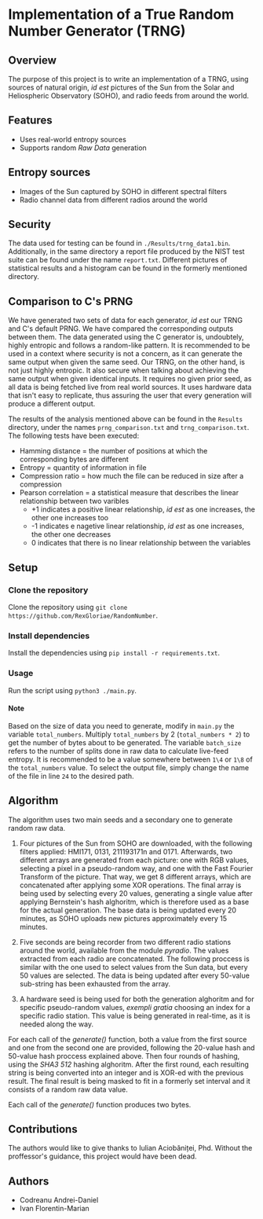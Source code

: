 # Implementation of a True Random Number Generator (TRNG)
## Overview
The purpose of this project is to write an implementation of a TRNG, using sources of natural origin, _id est_ pictures of the Sun from the Solar and Heliospheric Observatory (SOHO), and radio feeds from around the world.
## Features
- Uses real-world entropy sources
- Supports random *Raw Data* generation
## Entropy sources
- Images of the Sun captured by SOHO in different spectral filters
- Radio channel data from different radios around the world
## Security
The data used for testing can be found in `./Results/trng_data1.bin`. Additionally, in the same directory a report file produced by the NIST test suite can be found under the name `report.txt`.
Different pictures of statistical results and a histogram can be found in the formerly mentioned directory.
## Comparison to C's PRNG
We have generated two sets of data for each generator, _id est_ our TRNG and C's default PRNG. We have compared the corresponding outputs between them. The data generated using the C generator is, undoubtely, highly entropic and follows a random-like pattern. It is recommended to be used in a context where security is not a concern, as it can generate the same output when given the same seed.
Our TRNG, on the other hand, is not just highly entropic. It also secure when talking about achieving the same output when given identical inputs. It requires no given prior seed, as all data is being fetched live from real world sources. It uses hardware data that isn't easy to replicate, thus assuring the user that every generation will produce a different output.

The results of the analysis mentioned above can be found in the `Results` directory, under the names `prng_comparison.txt` and `trng_comparison.txt`. The following tests have been executed:
- Hamming distance = the number of positions at which the corresponding bytes are different
- Entropy = quantity of information in file
- Compression ratio = how much the file can be reduced in size after a compression
- Pearson correlation = a statistical measure that describes the linear relationship between two varibles
    - +1 indicates a positive linear relationship, *id est* as one increases, the other one increases too
    - -1 indicates e nagetive linear relationship, *id est* as one increases, the other one decreases
    - 0 indicates that there is no linear relationship between the variables
## Setup
### Clone the repository
Clone the repository using `git clone https://github.com/RexGloriae/RandomNumber`.
### Install dependencies
Install the dependencies using `pip install -r requirements.txt`.
### Usage
Run the script using `python3 ./main.py`.
#### Note
Based on the size of data you need to generate, modify in `main.py` the variable `total_numbers`. Multiply `total_numbers` by 2 (`total_numbers * 2`) to get the number of bytes about to be generated. The variable `batch_size` refers to the number of splits done in raw data to calculate live-feed entropy. It is recommended to be a value somewhere between `1\4` or `1\8` of the `total_numbers` value.
To select the output file, simply change the name of the file in line `24` to the desired path.
## Algorithm
The algorithm uses two main seeds and a secondary one to generate random raw data.

1. Four pictures of the Sun from SOHO are downloaded, with the following filters applied: HMI171, 0131, 211193171n and 0171. Afterwards, two different arrays are generated from each picture: one with RGB values, selecting a pixel in a pseudo-random way, and one with the Fast Fourier Transform of the picture. That way, we get 8 different arrays, which are concatenated after applying some XOR operations. The final array is being used by selecting every 20 values, generating a single value after applying Bernstein's hash alghoritm, which is therefore used as a base for the actual generation. The base data is being updated every 20 minutes, as SOHO uploads new pictures approximately every 15 minutes.

2. Five seconds are being recorder from two different radio stations around the world, available from the module *pyradio*. The values extracted from each radio are concatenated. The following proccess is similar with the one used to select values from the Sun data, but every 50 values are selected. The data is being updated after every 50-value sub-string has been exhausted from the array.

3. A hardware seed is being used for both the generation alghoritm and for specific pseudo-random values, *exempli gratia* choosing an index for a specific radio station. This value is being generated in real-time, as it is needed along the way.

For each call of the *generate()* function, both a value from the first source and one from the second one are provided, following the 20-value hash and 50-value hash proccess explained above. Then four rounds of hashing, using the *SHA3 512* hashing alghoritm. After the first round, each resulting string is being converted into an integer and is XOR-ed with the previous result. The final result is being masked to fit in a formerly set interval and it consists of a random raw data value.

Each call of the *generate()* function produces two bytes.

## Contributions
The authors would like to give thanks to Iulian Aciobăniței, Phd. Without the proffessor's guidance, this project would have been dead.

## Authors
- Codreanu Andrei-Daniel
- Ivan Florentin-Marian
